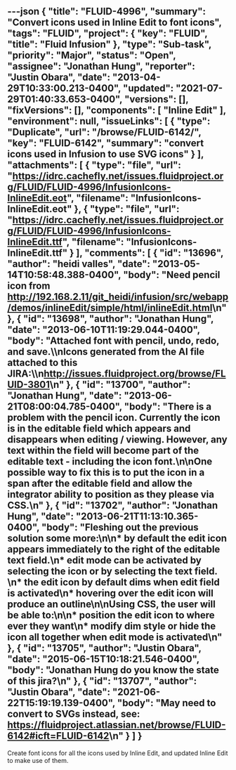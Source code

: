 ---json
{
  "title": "FLUID-4996",
  "summary": "Convert icons used in Inline Edit to font icons",
  "tags": "FLUID",
  "project": {
    "key": "FLUID",
    "title": "Fluid Infusion"
  },
  "type": "Sub-task",
  "priority": "Major",
  "status": "Open",
  "assignee": "Jonathan Hung",
  "reporter": "Justin Obara",
  "date": "2013-04-29T10:33:00.213-0400",
  "updated": "2021-07-29T01:40:33.653-0400",
  "versions": [],
  "fixVersions": [],
  "components": [
    "Inline Edit"
  ],
  "environment": null,
  "issueLinks": [
    {
      "type": "Duplicate",
      "url": "/browse/FLUID-6142/",
      "key": "FLUID-6142",
      "summary": "convert icons used in Infusion to use SVG icons"
    }
  ],
  "attachments": [
    {
      "type": "file",
      "url": "https://idrc.cachefly.net/issues.fluidproject.org/FLUID/FLUID-4996/InfusionIcons-InlineEdit.eot",
      "filename": "InfusionIcons-InlineEdit.eot"
    },
    {
      "type": "file",
      "url": "https://idrc.cachefly.net/issues.fluidproject.org/FLUID/FLUID-4996/InfusionIcons-InlineEdit.ttf",
      "filename": "InfusionIcons-InlineEdit.ttf"
    }
  ],
  "comments": [
    {
      "id": "13696",
      "author": "heidi valles",
      "date": "2013-05-14T10:58:48.388-0400",
      "body": "Need pencil icon from <http://192.168.2.11/git_heidi/infusion/src/webapp/demos/inlineEdit/simple/html/inlineEdit.html>\n"
    },
    {
      "id": "13698",
      "author": "Jonathan Hung",
      "date": "2013-06-10T11:19:29.044-0400",
      "body": "Attached font with pencil, undo, redo, and save.\\\nIcons generated from the AI file attached to this JIRA:\\\n<http://issues.fluidproject.org/browse/FLUID-3801>\n"
    },
    {
      "id": "13700",
      "author": "Jonathan Hung",
      "date": "2013-06-21T08:00:04.785-0400",
      "body": "There is a problem with the pencil icon. Currently the icon is in the editable field which appears and disappears when editing / viewing. However, any text within the field will become part of the editable text - including the icon font.\n\nOne possible way to fix this is to put the icon in a span after the editable field and allow the integrator ability to position as they please via CSS.\n"
    },
    {
      "id": "13702",
      "author": "Jonathan Hung",
      "date": "2013-06-21T11:13:10.365-0400",
      "body": "Fleshing out the previous solution some more:\n\n* by default the edit icon appears immediately to the right of the editable text field.\n* edit mode can be activated by selecting the icon or by selecting the text field.&#x20;\n* the edit icon by default dims when edit field is activated\n* hovering over the edit icon will produce an outline\n\nUsing CSS, the user will be able to:\n\n* position the edit icon to where ever they want\n* modify dim style or hide the icon all together when edit mode is activated\n"
    },
    {
      "id": "13705",
      "author": "Justin Obara",
      "date": "2015-06-15T10:18:21.546-0400",
      "body": "Jonathan Hung do you know the state of this jira?\n"
    },
    {
      "id": "13707",
      "author": "Justin Obara",
      "date": "2021-06-22T15:19:19.139-0400",
      "body": "May need to convert to SVGs instead, see: <https://fluidproject.atlassian.net/browse/FLUID-6142#icft=FLUID-6142>\n"
    }
  ]
}
---
Create font icons for all the icons used by Inline Edit, and updated Inline Edit to make use of them.

        